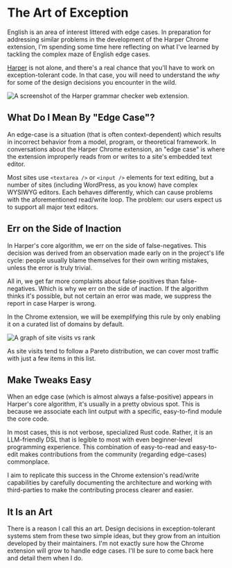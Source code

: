 # The Art of Exception

English is an area of interest littered with edge cases.
In preparation for addressing similar problems in the development of the Harper Chrome extension, I'm spending some time here reflecting on what I've learned by tackling the complex maze of English edge cases.

[Harper](https://writewithharper.com) is not alone, and there's a real chance that you'll have to work on exception-tolerant code. In that case, you will need to understand the *why* for some of the design decisions you encounter in the wild.

![A screenshot of the Harper grammar checker web extension.](/images/harper_chrome_ext.png)

## What Do I Mean By "Edge Case"?

An edge-case is a situation (that is often context-dependent) which results in incorrect behavior from a model, program, or theoretical framework. In conversations about the Harper Chrome extension, an "edge case" is where the extension improperly reads from or writes to a site's embedded text editor.

Most sites use `<textarea />` or `<input />` elements for text editing, but a number of sites (including WordPress, as you know) have complex WYSIWYG editors. Each behaves differently, which can cause problems with the aforementioned read/write loop. The problem: our users expect us to support all major text editors.

## Err on the Side of Inaction

In Harper's core algorithm, we err on the side of false-negatives. This decision was derived from an observation made early on in the project's life cycle: people usually blame themselves for their own writing mistakes, unless the error is truly trivial.

All in, we get far more complaints about false-positives than false-negatives. Which is why we err on the side of inaction. If the algorithm thinks it's possible, but not certain an error was made, we suppress the report in case Harper is wrong.

In the Chrome extension, we will be exemplifying this rule by only enabling it on a curated list of domains by default.

![A graph of site visits vs rank](/images/site_pareto.png)

As site visits tend to follow a Pareto distribution, we can cover most traffic with just a few items in this list.

## Make Tweaks Easy

When an edge case (which is almost always a false-positive) appears in Harper's core algorithm, it's usually in a pretty obvious spot. This is because we associate each lint output with a specific, easy-to-find module the core code.

In most cases, this is not verbose, specialized Rust code. Rather, it is an LLM-friendly DSL that is legible to most with even beginner-level programming experience. This combination of easy-to-read and easy-to-edit makes contributions from the community (regarding edge-cases) commonplace.

I aim to replicate this success in the Chrome extension's read/write capabilities by carefully documenting the architecture and working with third-parties to make the contributing process clearer and easier.

## It Is an Art

There is a reason I call this an art. Design decisions in exception-tolerant systems stem from these two simple ideas, but they grow from an intuition developed by their maintainers. I'm not exactly sure how the Chrome extension will grow to handle edge cases. I'll be sure to come back here and detail them when I do.


